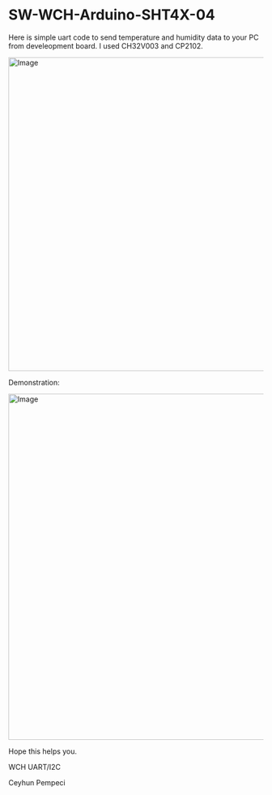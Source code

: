 # SW-WCH-Arduino-SHT4X-04

Here is simple uart code to send temperature and humidity data to your PC from develeopment board. I used CH32V003 and CP2102.

<img width="620" alt="Image" src="https://github.com/user-attachments/assets/0628a30b-c675-4a87-8dec-d5ec95e0c264" />

Demonstration:

<img width="684" alt="Image" src="https://github.com/user-attachments/assets/84e3054f-0799-4a4a-8d71-0431cf50b7d8" />

Hope this helps you.

WCH UART/I2C

Ceyhun Pempeci
